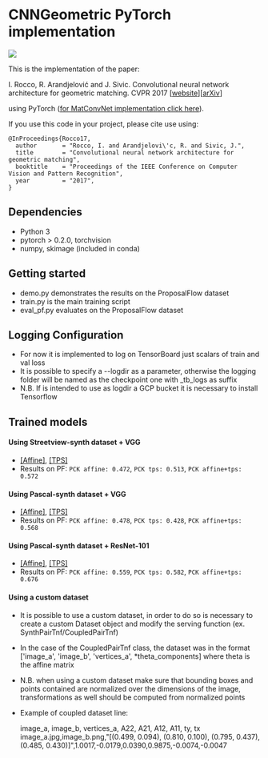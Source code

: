 # CNNGeometric PyTorch implementation

![](http://www.di.ens.fr/willow/research/cnngeometric/images/teaser.png)

This is the implementation of the paper: 

I. Rocco, R. Arandjelović and J. Sivic. Convolutional neural network architecture for geometric matching. CVPR 2017 [[website](http://www.di.ens.fr/willow/research/cnngeometric/)][[arXiv](https://arxiv.org/abs/1703.05593)]

using PyTorch ([for MatConvNet implementation click here](https://github.com/ignacio-rocco/cnngeometric_matconvnet)).

If you use this code in your project, please cite use using:
````
@InProceedings{Rocco17,
  author       = "Rocco, I. and Arandjelovi\'c, R. and Sivic, J.",
  title        = "Convolutional neural network architecture for geometric matching",
  booktitle    = "Proceedings of the IEEE Conference on Computer Vision and Pattern Recognition",
  year         = "2017",
}
````

## Dependencies ###
  - Python 3
  - pytorch > 0.2.0, torchvision
  - numpy, skimage (included in conda)

## Getting started ###
  - demo.py demonstrates the results on the ProposalFlow dataset
  - train.py is the main training script
  - eval_pf.py evaluates on the ProposalFlow dataset
  
## Logging Configuration ###

  - For now it is implemented to log on TensorBoard just scalars of train and val loss
  - It is possible to specify a --logdir as a parameter, otherwise the logging folder will be named as the checkpoint one with _tb_logs as suffix
  - N.B. If is intended to use as logdir a GCP bucket it is necessary to install Tensorflow 
  
## Trained models ###

#### Using Streetview-synth dataset + VGG
  - [[Affine]](http://www.di.ens.fr/willow/research/cnngeometric/trained_models/pytorch/best_streetview_checkpoint_adam_affine_grid_loss.pth.tar), [[TPS]](http://www.di.ens.fr/willow/research/cnngeometric/trained_models/pytorch/best_streetview_checkpoint_adam_tps_grid_loss.pth.tar)
  - Results on PF: `PCK affine: 0.472`, `PCK tps: 0.513`, `PCK affine+tps: 0.572`

#### Using Pascal-synth dataset  + VGG
  - [[Affine]](http://www.di.ens.fr/willow/research/cnngeometric/trained_models/pytorch/best_pascal_checkpoint_adam_affine_grid_loss.pth.tar), [[TPS]](http://www.di.ens.fr/willow/research/cnngeometric/trained_models/pytorch/best_pascal_checkpoint_adam_tps_grid_loss.pth.tar)
  - Results on PF: `PCK affine: 0.478`, `PCK tps: 0.428`, `PCK affine+tps: 0.568`

#### Using Pascal-synth dataset  + ResNet-101
  - [[Affine]](http://www.di.ens.fr/willow/research/cnngeometric/trained_models/pytorch/best_pascal_checkpoint_adam_affine_grid_loss_resnet_random.pth.tar), [[TPS]](http://www.di.ens.fr/willow/research/cnngeometric/trained_models/pytorch/best_pascal_checkpoint_adam_tps_grid_loss_resnet_random.pth.tar)
  - Results on PF: `PCK affine: 0.559`, `PCK tps: 0.582`, `PCK affine+tps: 0.676`

#### Using a custom dataset
  - It is possible to use a custom dataset, in order to do so is necessary to create a custom Dataset object and modify the serving function (ex. SynthPairTnf/CoupledPairTnf)
  - In the case of the CoupledPairTnf class, the dataset was in the format ['image_a', 'image_b', 'vertices_a', *theta_components] where theta is the affine matrix
  - N.B. when using a custom dataset make sure that bounding boxes and points contained are normalized over the dimensions of the image, transformations as well should be computed from normalized points
  - Example of coupled dataset line:
  
  
    image_a, image_b, vertices_a, A22, A21, A12, A11, ty, tx
    image_a.jpg,image_b.png,"[(0.499, 0.094), (0.810, 0.100), (0.795, 0.437), (0.485, 0.430)]",1.0017,-0.0179,0.0390,0.9875,-0.0074,-0.0047
